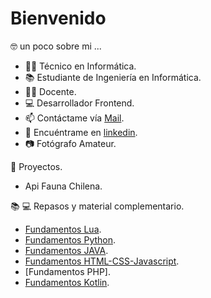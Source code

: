 # Bienvenido

🤓 un poco sobre mi ... 

 - 👨‍🎓 Técnico en Informática.
 - 📚 Estudiante de Ingeniería en Informática.
 - 👨‍🏫 Docente.
 - 💻 Desarrollador Frontend.
 - 📫 Contáctame vía [Mail](mailto:matias.munoz@drackdesign.cl).
 - 👤 Encuéntrame en [linkedin](https://www.linkedin.com/in/mmunozacevedo/). 
 - 📷 Fotógrafo Amateur.
 
:briefcase: Proyectos.
 - Api Fauna Chilena. 

📚 💻 Repasos y material complementario.
- [Fundamentos Lua](https://github.com/kmtkei/Fundamentos-Lua).
- [Fundamentos Python](https://github.com/kmtkei/Fundamentos-Python).
- [Fundamentos JAVA](https://github.com/kmtkei/Fundamentos-Java).
- [Fundamentos HTML-CSS-Javascript](https://github.com/kmtkei/FundamentosHTML).
- [Fundamentos PHP].
- [Fundamentos Kotlin](https://github.com/kmtkei/Fundamentos-Kotlin).



